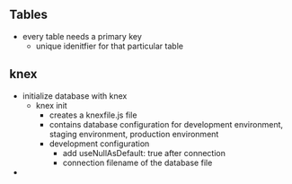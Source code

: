 ## Tables

- every table needs a primary key
  - unique idenitfier for that particular table

## knex

- initialize database with knex
  - knex init
    - creates a knexfile.js file
    - contains database configuration for development environment, staging environment, production environment
    - development configuration
      - add useNullAsDefault: true after connection
      - connection filename of the database file
-
